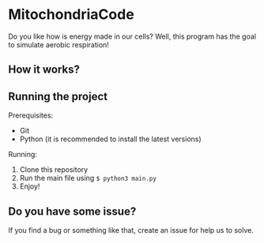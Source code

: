 # MitochondriaCode
Do you like how is energy made in our cells? Well, this program has the goal to simulate aerobic respiration!

## How it works? 



## Running the project

Prerequisites:
 - Git
 - Python (it is recommended to install the latest versions)

Running:
1. Clone this repository
2. Run the main file using `$ python3 main.py`
3. Enjoy!

## Do you have some issue?
If you find a bug or something like that, create an issue for help us to solve.